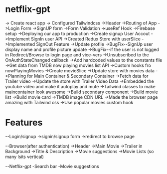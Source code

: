 # netflix-gpt
  -> Create react app
  -> Configured Tailwindcss
  ->Header
  ->Routing of App
  ->Login Form
  ->SignUP form
  ->Form Validation
  ->useRef Hook
  ->Firebase setup
  ->Deploying our app to production
  ->Create signup User Accout
  ->Implement SignIn user API
  ->Created Redux Store with userSlice
  ->Implemented SignOut Feature
  ->Update profile
  ->BugFix--SignUp user display name and profile picture update
  ->BugFix--if the user is not logged in Redirect/Browse to login page and vice-vers
  ->Unsubscribed to the OnAuthStateChanged callback
  ->Add hardcoded values to the constants file
  ->Get data from TMDB now playing movies list API
  ->Custom hooks fro nowPlayingMovies
  ->Create movieSlice
  ->Update store with movies data
  ->Planning for Main Container & Secondary Container
  ->Fetch data for Trailer video
  ->Update the store with Trailer Video Data
  ->Embedded the youtube video and make it autoplay and mute
  ->Tailwind classes to make maincontainer look awesome
  ->Build secondary component
  ->Build movie list
  ->Build movie card
  ->TMDB image CDN URL
  ->Made the browser page amazing with Tailwind css
  ->Use popular movies custom hook
  








# Features

--Login/signup
  ->signin/signup form
  ->redirect to browse page

--Browser(after authentication)
  ->Header
  ->Main Movie
    ->Trailer in Background
    ->Title & Description
    ->Movie suggestions
       ->Movie Lists (so many lsits vertical)

--Netflix-gpt
   -Search bar
   -Movie suggestions